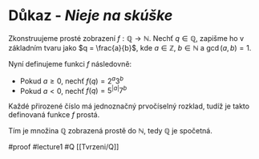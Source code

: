 # Důkaz - *Nieje na skúške*
Zkonstruujeme prosté zobrazení $f : \mathbb{Q} \to \mathbb{N}$. Nechť $q \in \mathbb{Q}$, zapišme ho v základním tvaru jako $q = \frac{a}{b}$, kde $a \in \mathbb{Z}$, $b \in \mathbb{N}$ a $\gcd(a,b) = 1$.

Nyní definujeme funkci $f$ následovně:

- Pokud $a \geq 0$, nechť $f(q) = 2^a 3^b$
- Pokud $a < 0$, nechť $f(q) = 5^{|a|} 7^b$

Každé přirozené číslo má jednoznačný prvočíselný rozklad, tudíž je takto definovaná funkce $f$ prostá.

Tím je množina $\mathbb{Q}$ zobrazená prostě do $\mathbb{N}$, tedy $\mathbb{Q}$ je spočetná.



#proof #lecture1 #Q
[[Tvrzeni/Q]]